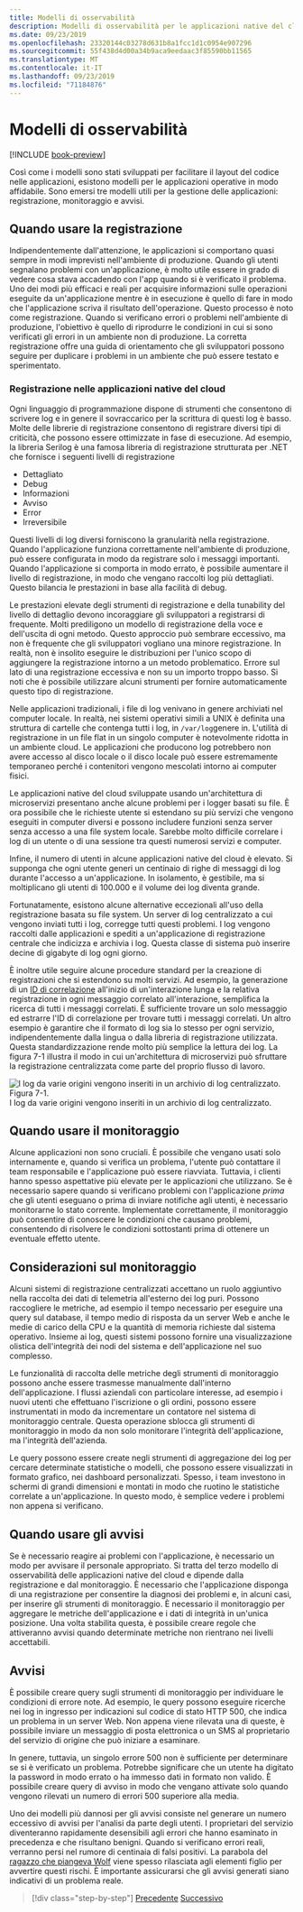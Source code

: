 ```yaml
---
title: Modelli di osservabilità
description: Modelli di osservabilità per le applicazioni native del cloud
ms.date: 09/23/2019
ms.openlocfilehash: 23320144c03278d631b8a1fcc1d1c0954e907296
ms.sourcegitcommit: 55f438d4d00a34b9aca9eedaac3f85590bb11565
ms.translationtype: MT
ms.contentlocale: it-IT
ms.lasthandoff: 09/23/2019
ms.locfileid: "71184876"
---
```

# <a name="observability-patterns"></a>Modelli di osservabilità

[!INCLUDE [book-preview](../../../includes/book-preview.md)]

Così come i modelli sono stati sviluppati per facilitare il layout del codice nelle applicazioni, esistono modelli per le applicazioni operative in modo affidabile. Sono emersi tre modelli utili per la gestione delle applicazioni: registrazione, monitoraggio e avvisi.

## <a name="when-to-use-logging"></a>Quando usare la registrazione

Indipendentemente dall'attenzione, le applicazioni si comportano quasi sempre in modi imprevisti nell'ambiente di produzione. Quando gli utenti segnalano problemi con un'applicazione, è molto utile essere in grado di vedere cosa stava accadendo con l'app quando si è verificato il problema. Uno dei modi più efficaci e reali per acquisire informazioni sulle operazioni eseguite da un'applicazione mentre è in esecuzione è quello di fare in modo che l'applicazione scriva il risultato dell'operazione. Questo processo è noto come registrazione. Quando si verificano errori o problemi nell'ambiente di produzione, l'obiettivo è quello di riprodurre le condizioni in cui si sono verificati gli errori in un ambiente non di produzione. La corretta registrazione offre una guida di orientamento che gli sviluppatori possono seguire per duplicare i problemi in un ambiente che può essere testato e sperimentato.

### <a name="logging-in-cloud-native-applications"></a>Registrazione nelle applicazioni native del cloud

Ogni linguaggio di programmazione dispone di strumenti che consentono di scrivere log e in genere il sovraccarico per la scrittura di questi log è basso. Molte delle librerie di registrazione consentono di registrare diversi tipi di criticità, che possono essere ottimizzate in fase di esecuzione. Ad esempio, la libreria Serilog è una famosa libreria di registrazione strutturata per .NET che fornisce i seguenti livelli di registrazione

* Dettagliato
* Debug
* Informazioni
* Avviso
* Error
* Irreversibile

Questi livelli di log diversi forniscono la granularità nella registrazione. Quando l'applicazione funziona correttamente nell'ambiente di produzione, può essere configurata in modo da registrare solo i messaggi importanti. Quando l'applicazione si comporta in modo errato, è possibile aumentare il livello di registrazione, in modo che vengano raccolti log più dettagliati. Questo bilancia le prestazioni in base alla facilità di debug.

Le prestazioni elevate degli strumenti di registrazione e della tunability del livello di dettaglio devono incoraggiare gli sviluppatori a registrarsi di frequente. Molti prediligono un modello di registrazione della voce e dell'uscita di ogni metodo. Questo approccio può sembrare eccessivo, ma non è frequente che gli sviluppatori vogliano una minore registrazione. In realtà, non è insolito eseguire le distribuzioni per l'unico scopo di aggiungere la registrazione intorno a un metodo problematico. Errore sul lato di una registrazione eccessiva e non su un importo troppo basso. Si noti che è possibile utilizzare alcuni strumenti per fornire automaticamente questo tipo di registrazione.

Nelle applicazioni tradizionali, i file di log venivano in genere archiviati nel computer locale. In realtà, nei sistemi operativi simili a UNIX è definita una struttura di cartelle che contenga tutti i log, in `/var/log`genere in. L'utilità di registrazione in un file flat in un singolo computer è notevolmente ridotta in un ambiente cloud. Le applicazioni che producono log potrebbero non avere accesso al disco locale o il disco locale può essere estremamente temporaneo perché i contenitori vengono mescolati intorno ai computer fisici.

Le applicazioni native del cloud sviluppate usando un'architettura di microservizi presentano anche alcune problemi per i logger basati su file. È ora possibile che le richieste utente si estendano su più servizi che vengono eseguiti in computer diversi e possono includere funzioni senza server senza accesso a una file system locale. Sarebbe molto difficile correlare i log di un utente o di una sessione tra questi numerosi servizi e computer.

Infine, il numero di utenti in alcune applicazioni native del cloud è elevato. Si supponga che ogni utente generi un centinaio di righe di messaggi di log durante l'accesso a un'applicazione. In isolamento, è gestibile, ma si moltiplicano gli utenti di 100.000 e il volume dei log diventa grande.

Fortunatamente, esistono alcune alternative eccezionali all'uso della registrazione basata su file system. Un server di log centralizzato a cui vengono inviati tutti i log, corregge tutti questi problemi. I log vengono raccolti dalle applicazioni e spediti a un'applicazione di registrazione centrale che indicizza e archivia i log. Questa classe di sistema può inserire decine di gigabyte di log ogni giorno.

È inoltre utile seguire alcune procedure standard per la creazione di registrazioni che si estendono su molti servizi. Ad esempio, la generazione di un [ID di correlazione](https://blog.rapid7.com/2016/12/23/the-value-of-correlation-ids/) all'inizio di un'interazione lunga e la relativa registrazione in ogni messaggio correlato all'interazione, semplifica la ricerca di tutti i messaggi correlati. È sufficiente trovare un solo messaggio ed estrarre l'ID di correlazione per trovare tutti i messaggi correlati. Un altro esempio è garantire che il formato di log sia lo stesso per ogni servizio, indipendentemente dalla lingua o dalla libreria di registrazione utilizzata. Questa standardizzazione rende molto più semplice la lettura dei log. La figura 7-1 illustra il modo in cui un'architettura di microservizi può sfruttare la registrazione centralizzata come parte del proprio flusso di lavoro.

![I log da varie origini vengono inseriti in un archivio di log centralizzato. **Figura 7-1**. ](./media/centralized-logging.png)
 I log da varie origini vengono inseriti in un archivio di log centralizzato.

## <a name="when-to-use-monitoring"></a>Quando usare il monitoraggio

Alcune applicazioni non sono cruciali. È possibile che vengano usati solo internamente e, quando si verifica un problema, l'utente può contattare il team responsabile e l'applicazione può essere riavviata. Tuttavia, i clienti hanno spesso aspettative più elevate per le applicazioni che utilizzano. Se è necessario sapere quando si verificano problemi con l'applicazione *prima* che gli utenti eseguano o prima di inviare notifiche agli utenti, è necessario monitorarne lo stato corrente. Implementate correttamente, il monitoraggio può consentire di conoscere le condizioni che causano problemi, consentendo di risolvere le condizioni sottostanti prima di ottenere un eventuale effetto utente.

## <a name="monitoring-considerations"></a>Considerazioni sul monitoraggio

Alcuni sistemi di registrazione centralizzati accettano un ruolo aggiuntivo nella raccolta dei dati di telemetria all'esterno dei log puri. Possono raccogliere le metriche, ad esempio il tempo necessario per eseguire una query sul database, il tempo medio di risposta da un server Web e anche le medie di carico della CPU e la quantità di memoria richieste dal sistema operativo. Insieme ai log, questi sistemi possono fornire una visualizzazione olistica dell'integrità dei nodi del sistema e dell'applicazione nel suo complesso.

Le funzionalità di raccolta delle metriche degli strumenti di monitoraggio possono anche essere trasmesse manualmente dall'interno dell'applicazione. I flussi aziendali con particolare interesse, ad esempio i nuovi utenti che effettuano l'iscrizione o gli ordini, possono essere instrumentati in modo da incrementare un contatore nel sistema di monitoraggio centrale. Questa operazione sblocca gli strumenti di monitoraggio in modo da non solo monitorare l'integrità dell'applicazione, ma l'integrità dell'azienda.

Le query possono essere create negli strumenti di aggregazione dei log per cercare determinate statistiche o modelli, che possono essere visualizzati in formato grafico, nei dashboard personalizzati. Spesso, i team investono in schermi di grandi dimensioni e montati in modo che ruotino le statistiche correlate a un'applicazione. In questo modo, è semplice vedere i problemi non appena si verificano.

## <a name="when-to-use-alerts"></a>Quando usare gli avvisi

Se è necessario reagire ai problemi con l'applicazione, è necessario un modo per avvisare il personale appropriato. Si tratta del terzo modello di osservabilità delle applicazioni native del cloud e dipende dalla registrazione e dal monitoraggio. È necessario che l'applicazione disponga di una registrazione per consentire la diagnosi dei problemi e, in alcuni casi, per inserire gli strumenti di monitoraggio. È necessario il monitoraggio per aggregare le metriche dell'applicazione e i dati di integrità in un'unica posizione. Una volta stabilita questa, è possibile creare regole che attiveranno avvisi quando determinate metriche non rientrano nei livelli accettabili.

## <a name="alerts"></a>Avvisi

È possibile creare query sugli strumenti di monitoraggio per individuare le condizioni di errore note. Ad esempio, le query possono eseguire ricerche nei log in ingresso per indicazioni sul codice di stato HTTP 500, che indica un problema in un server Web. Non appena viene rilevata una di queste, è possibile inviare un messaggio di posta elettronica o un SMS al proprietario del servizio di origine che può iniziare a esaminare.

In genere, tuttavia, un singolo errore 500 non è sufficiente per determinare se si è verificato un problema. Potrebbe significare che un utente ha digitato la password in modo errato o ha immesso dati in formato non valido. È possibile creare query di avviso in modo che vengano attivate solo quando vengono rilevati un numero di errori 500 superiore alla media.

Uno dei modelli più dannosi per gli avvisi consiste nel generare un numero eccessivo di avvisi per l'analisi da parte degli utenti. I proprietari del servizio diventeranno rapidamente desensibili agli errori che hanno esaminato in precedenza e che risultano benigni. Quando si verificano errori reali, verranno persi nel rumore di centinaia di falsi positivi. La parabola del [ragazzo che piangeva Wolf](https://en.wikipedia.org/wiki/The_Boy_Who_Cried_Wolf) viene spesso rilasciata agli elementi figlio per avvertire questi rischi. È importante assicurarsi che gli avvisi generati siano indicativi di un problema reale.

>[!div class="step-by-step"]
>[Precedente](monitoring-health.md)
>[Successivo](logging-with-elastic-stack.md)
